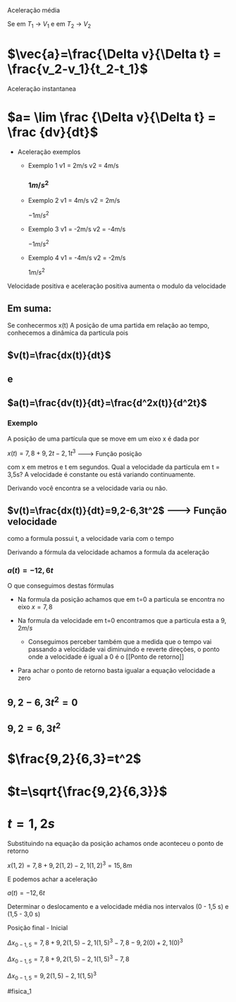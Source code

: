 Aceleração média

Se em $T_1$  -> $V_1$  e em $T_2$  -> $V_2$ 

# $\vec{a}=\frac{\Delta v}{\Delta t} = \frac{v_2-v_1}{t_2-t_1}$
Aceleração instantanea

# $a= \lim \frac {\Delta v}{\Delta t} = \frac {dv}{dt}$

- Aceleração exemplos

	- Exemplo 1
		v1 = 2m/s
		v2 = 4m/s

		### $1m/s^2$

	- Exemplo 2
		v1 = 4m/s
		v2 = 2m/s

		$-1m/s^2$

	- Exemplo 3
		v1 = -2m/s
		v2 = -4m/s

		$-1m/s^2$

	- Exemplo 4
		v1 = -4m/s
		v2 = -2m/s

		$1m/s^2$


Velocidade positiva e aceleração positiva aumenta o modulo da velocidade



## Em suma:
Se conhecermos x(t) A posição de uma partida em relação ao tempo, conhecemos a dinâmica da particula pois

## $v(t)=\frac{dx(t)}{dt}$

## e

## $a(t)=\frac{dv(t)}{dt}=\frac{d^2x(t)}{d^2t}$


### Exemplo 
A posição de uma partícula que se move em um eixo x é dada por

$x(t)=7,8+9,2t-2,1t^3$ ---> Função posição

com x em metros e t em segundos. Qual a velocidade da partícula em t = 3,5s?
A velocidade é constante ou está variando continuamente.

Derivando você encontra se a velocidade varia ou não.

## $v(t)=\frac{dx(t)}{dt}=9,2-6,3t^2$ ---> Função velocidade
como a formula possui t, a velocidade varia com o tempo

Derivando a fórmula da velocidade achamos a formula da aceleração

### $a(t)=-12,6t$

O que conseguimos destas fórmulas

- Na formula da posição achamos que em t=0 a particula se encontra no eixo $x = 7,8$
- Na formula da velocidade em t=0 encontramos que a particula esta a $9,2m/s$
	- Conseguimos perceber também que a medida que o tempo vai passando a velocidade vai diminuindo e reverte direções, o ponto onde a velocidade é igual a 0 é o [[Ponto de retorno]] 

- Para achar o ponto de retorno basta igualar a equação velocidade a zero

## $9,2-6,3t^2=0$
## $9,2=6,3t^2$
# $\frac{9,2}{6,3}=t^2$
# $t=\sqrt{\frac{9,2}{6,3}}$
# $t = 1,2s$

Substituindo na equação da posição achamos onde aconteceu o ponto de retorno

$x(1,2)=7,8+9,2(1,2)-2,1(1,2)^3=15,8m$

E podemos achar a aceleração

$a(t)=-12,6t$


Determinar o deslocamento e a velocidade média nos intervalos (0 - 1,5 s) e (1,5 - 3,0 s)

Posição final - Inicial

$\Delta x_{0-1,5} = 7,8 + 9,2(1,5)-2,1(1,5)^3-7,8-9,2(0)+2,1(0)^3$

$\Delta x_{0-1,5} = 7,8 + 9,2(1,5)-2,1(1,5)^3-7,8$

$\Delta x_{0-1,5} = 9,2(1,5)-2,1(1,5)^3$



#fisica_1 